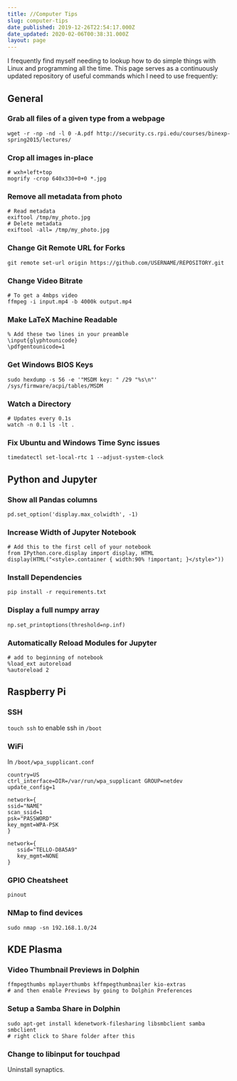 ```yaml
---
title: //Computer Tips
slug: computer-tips
date_published: 2019-12-26T22:54:17.000Z
date_updated: 2020-02-06T00:38:31.000Z
layout: page
---
```


I frequently find myself needing to lookup how to do simple things with Linux and programming all the time. This page serves as a continuously updated repository of useful commands which I need to use frequently:

## General

### Grab all files of a given type from a webpage

    wget -r -np -nd -l 0 -A.pdf http://security.cs.rpi.edu/courses/binexp-spring2015/lectures/
    

### Crop all images in-place

    # wxh+left+top
    mogrify -crop 640x330+0+0 *.jpg
    

### Remove all metadata from photo

    # Read metadata
    exiftool /tmp/my_photo.jpg
    # Delete metadata
    exiftool -all= /tmp/my_photo.jpg
    

### Change Git Remote URL for Forks

    git remote set-url origin https://github.com/USERNAME/REPOSITORY.git
    

### Change Video Bitrate

    # To get a 4mbps video
    ffmpeg -i input.mp4 -b 4000k output.mp4
    

### Make LaTeX Machine Readable

    % Add these two lines in your preamble 
    \input{glyphtounicode}
    \pdfgentounicode=1
    

### Get Windows BIOS Keys

    sudo hexdump -s 56 -e '"MSDM key: " /29 "%s\n"' /sys/firmware/acpi/tables/MSDM
    

### Watch a Directory

    # Updates every 0.1s
    watch -n 0.1 ls -lt .
    

### Fix Ubuntu and Windows Time Sync issues

    timedatectl set-local-rtc 1 --adjust-system-clock
    

## Python and Jupyter

### Show all Pandas columns

    pd.set_option('display.max_colwidth', -1)
    

### Increase Width of Jupyter Notebook

    # Add this to the first cell of your notebook
    from IPython.core.display import display, HTML
    display(HTML("<style>.container { width:90% !important; }</style>"))
    

### Install Dependencies

    pip install -r requirements.txt
    

### Display a full numpy array

    np.set_printoptions(threshold=np.inf)
    

### Automatically Reload Modules for Jupyter

    # add to beginning of notebook
    %load_ext autoreload
    %autoreload 2
    

## Raspberry Pi

### SSH

`touch ssh` to enable ssh in `/boot`

### WiFi

In `/boot/wpa_supplicant.conf`

    country=US
    ctrl_interface=DIR=/var/run/wpa_supplicant GROUP=netdev
    update_config=1
    
    network={
    ssid="NAME"
    scan_ssid=1
    psk="PASSWORD"
    key_mgmt=WPA-PSK
    }
    
    network={
       ssid="TELLO-D8A5A9"
       key_mgmt=NONE
    }
    

### GPIO Cheatsheet

    pinout
    

### NMap to find devices

    sudo nmap -sn 192.168.1.0/24
    

## KDE Plasma

### Video Thumbnail Previews in Dolphin

    ffmpegthumbs mplayerthumbs kffmpegthumbnailer kio-extras
    # and then enable Previews by going to Dolphin Preferences
    

### Setup a Samba Share in Dolphin

    sudo apt-get install kdenetwork-filesharing libsmbclient samba smbclient
    # right click to Share folder after this
    

### Change to libinput for touchpad

Uninstall synaptics.
